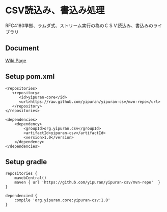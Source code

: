 # CSV読込み、書込み処理

RFC4180準拠、ラムダ式、ストリーム実行の為のＣＳＶ読込み、書込みのライブラリ

## Document
 [Wiki Page](../../wiki)

## Setup pom.xml
```
<repositories>
   <repository>
      <id>yipuran-core</id>
      <url>https://raw.github.com/yipuran/yipuran-csv/mvn-repo</url>
   </repository>
</repositories>

<dependencies>
    <dependency>
        <groupId>org.yipuran.csv</groupId>
        <artifactId>yipuran-csv</artifactId>
        <version>1.0</version>
    </dependency>
</dependencies>

```

## Setup gradle
```
repositories {
    mavebCentral()
    maven { url 'https://github.com/yipuran/yipuran-csv/mvn-repo'  }
}

dependencied {
    compile 'org.yipuran.core:yipuran-csv:1.0'
}
```
